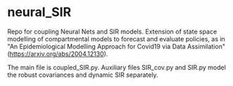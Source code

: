 # neural_SIR
Repo for coupling Neural Nets and SIR models.
Extension of state space modelling of compartmental models to forecast and evaluate policies, as in "An Epidemiological Modelling Approach for Covid19 via Data Assimilation" (https://arxiv.org/abs/2004.12130).

The main file is coupled_SIR.py.
Auxiliary files SIR_cov.py and SIR.py model the robust covariances and dynamic SIR separately.
